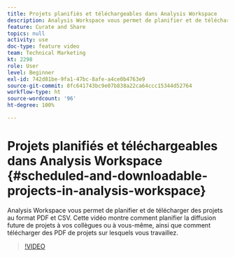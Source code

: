 ```yaml
---
title: Projets planifiés et téléchargeables dans Analysis Workspace
description: Analysis Workspace vous permet de planifier et de télécharger des projets au format PDF et CSV. Cette vidéo montre comment planifier la diffusion future de projets à vos collègues ou à vous-même, ainsi que comment télécharger des PDF de projets sur lesquels vous travaillez.
feature: Curate and Share
topics: null
activity: use
doc-type: feature video
team: Technical Marketing
kt: 2298
role: User
level: Beginner
exl-id: 742d81be-9fa1-47bc-8afe-a4ce0b4763e9
source-git-commit: 8fc641743bc9e07b838a22ca64ccc15344d52764
workflow-type: ht
source-wordcount: '96'
ht-degree: 100%

---
```


# Projets planifiés et téléchargeables dans Analysis Workspace {#scheduled-and-downloadable-projects-in-analysis-workspace}

Analysis Workspace vous permet de planifier et de télécharger des projets au format PDF et CSV. Cette vidéo montre comment planifier la diffusion future de projets à vos collègues ou à vous-même, ainsi que comment télécharger des PDF de projets sur lesquels vous travaillez.

>[!VIDEO](https://video.tv.adobe.com/v/24709/?quality=12&learn=on)
